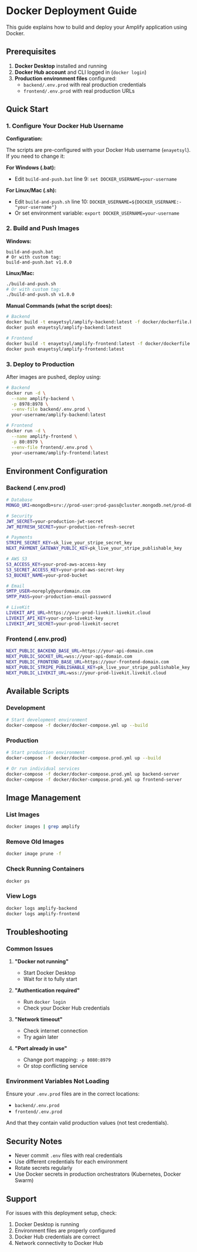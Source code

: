 # Docker Deployment Guide

This guide explains how to build and deploy your Amplify application using Docker.

## Prerequisites

1. **Docker Desktop** installed and running
2. **Docker Hub account** and CLI logged in (`docker login`)
3. **Production environment files** configured:
   - `backend/.env.prod` with real production credentials
   - `frontend/.env.prod` with real production URLs

## Quick Start

### 1. Configure Your Docker Hub Username

**Configuration:**

The scripts are pre-configured with your Docker Hub username (`enayetsyl`). If you need to change it:

**For Windows (.bat):**

- Edit `build-and-push.bat` line 9: `set DOCKER_USERNAME=your-username`

**For Linux/Mac (.sh):**

- Edit `build-and-push.sh` line 10: `DOCKER_USERNAME=${DOCKER_USERNAME:-"your-username"}`
- Or set environment variable: `export DOCKER_USERNAME=your-username`

### 2. Build and Push Images

**Windows:**

```batch
build-and-push.bat
# Or with custom tag:
build-and-push.bat v1.0.0
```

**Linux/Mac:**

```bash
./build-and-push.sh
# Or with custom tag:
./build-and-push.sh v1.0.0
```

**Manual Commands (what the script does):**

```bash
# Backend
docker build -t enayetsyl/amplify-backend:latest -f docker/dockerfile.backend .
docker push enayetsyl/amplify-backend:latest

# Frontend
docker build -t enayetsyl/amplify-frontend:latest -f docker/dockerfile.frontend .
docker push enayetsyl/amplify-frontend:latest
```

### 3. Deploy to Production

After images are pushed, deploy using:

```bash
# Backend
docker run -d \
  --name amplify-backend \
  -p 8978:8978 \
  --env-file backend/.env.prod \
  your-username/amplify-backend:latest

# Frontend
docker run -d \
  --name amplify-frontend \
  -p 80:8979 \
  --env-file frontend/.env.prod \
  your-username/amplify-frontend:latest
```

## Environment Configuration

### Backend (.env.prod)

```bash
# Database
MONGO_URI=mongodb+srv://prod-user:prod-pass@cluster.mongodb.net/prod-db

# Security
JWT_SECRET=your-production-jwt-secret
JWT_REFRESH_SECRET=your-production-refresh-secret

# Payments
STRIPE_SECRET_KEY=sk_live_your_stripe_secret_key
NEXT_PAYMENT_GATEWAY_PUBLIC_KEY=pk_live_your_stripe_publishable_key

# AWS S3
S3_ACCESS_KEY=your-prod-aws-access-key
S3_SECRET_ACCESS_KEY=your-prod-aws-secret-key
S3_BUCKET_NAME=your-prod-bucket

# Email
SMTP_USER=noreply@yourdomain.com
SMTP_PASS=your-production-email-password

# LiveKit
LIVEKIT_API_URL=https://your-prod-livekit.livekit.cloud
LIVEKIT_API_KEY=your-prod-livekit-key
LIVEKIT_API_SECRET=your-prod-livekit-secret
```

### Frontend (.env.prod)

```bash
NEXT_PUBLIC_BACKEND_BASE_URL=https://your-api-domain.com
NEXT_PUBLIC_SOCKET_URL=wss://your-api-domain.com
NEXT_PUBLIC_FRONTEND_BASE_URL=https://your-frontend-domain.com
NEXT_PUBLIC_STRIPE_PUBLISHABLE_KEY=pk_live_your_stripe_publishable_key
NEXT_PUBLIC_LIVEKIT_URL=wss://your-prod-livekit.livekit.cloud
```

## Available Scripts

### Development

```bash
# Start development environment
docker-compose -f docker/docker-compose.yml up --build
```

### Production

```bash
# Start production environment
docker-compose -f docker/docker-compose.prod.yml up --build

# Or run individual services
docker-compose -f docker/docker-compose.prod.yml up backend-server
docker-compose -f docker/docker-compose.prod.yml up frontend-server
```

## Image Management

### List Images

```bash
docker images | grep amplify
```

### Remove Old Images

```bash
docker image prune -f
```

### Check Running Containers

```bash
docker ps
```

### View Logs

```bash
docker logs amplify-backend
docker logs amplify-frontend
```

## Troubleshooting

### Common Issues

1. **"Docker not running"**

   - Start Docker Desktop
   - Wait for it to fully start

2. **"Authentication required"**

   - Run `docker login`
   - Check your Docker Hub credentials

3. **"Network timeout"**

   - Check internet connection
   - Try again later

4. **"Port already in use"**
   - Change port mapping: `-p 8080:8979`
   - Or stop conflicting service

### Environment Variables Not Loading

Ensure your `.env.prod` files are in the correct locations:

- `backend/.env.prod`
- `frontend/.env.prod`

And that they contain valid production values (not test credentials).

## Security Notes

- Never commit `.env` files with real credentials
- Use different credentials for each environment
- Rotate secrets regularly
- Use Docker secrets in production orchestrators (Kubernetes, Docker Swarm)

## Support

For issues with this deployment setup, check:

1. Docker Desktop is running
2. Environment files are properly configured
3. Docker Hub credentials are correct
4. Network connectivity to Docker Hub
